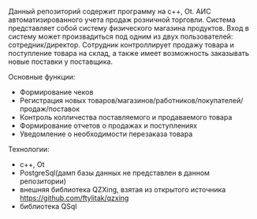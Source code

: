 Данный репозиторий содержит программу на c++, Ot. АИС автоматизированного учета продаж розничной торговли.
Система представляет собой систему физического магазина продуктов. Вход в систему может произвадиться под одним
из двух пользователей: сотредник/директор. Сотрудник контроллирует продажу товара и поступление товара на склад, а также 
имеет возможность заказывать новые поставки у поставщика. 

Основные функции:
* Формирование чеков
* Регистрация новых товаров/магазинов/работников/покупателей/продаж/поставок
* Контроль колличества поставляемого и продаваемого товара
* Формирование отчетов о продажах и поступлениях
* Уведомление о необходимости перезаказа товара

Технологии:
* c++, Ot
* PostgreSql(дамп базы данных не представлен в данном репозитории)
* внешняя библиотека QZXing, взятая из открытого источника https://github.com/ftylitak/qzxing
* библиотека QSql







 
